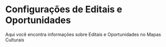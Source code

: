# Configurações de Editais e Oportunidades

Aqui você encontra informações sobre Editais e Oportunidades no Mapas Culturais
